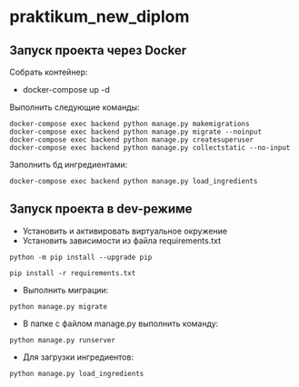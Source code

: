 # praktikum_new_diplom

## Запуск проекта через Docker

Собрать контейнер:
- docker-compose up -d

Выполнить следующие команды:
```
docker-compose exec backend python manage.py makemigrations
docker-compose exec backend python manage.py migrate --noinput 
docker-compose exec backend python manage.py createsuperuser
docker-compose exec backend python manage.py collectstatic --no-input
```
Заполнить бд ингредиентами:
```
docker-compose exec backend python manage.py load_ingredients
```


## Запуск проекта в dev-режиме

- Установить и активировать виртуальное окружение
- Установить зависимости из файла requirements.txt
```
python -m pip install --upgrade pip

pip install -r requirements.txt
```
- Выполнить миграции:
```
python manage.py migrate
```

- В папке с файлом manage.py выполнить команду:
```
python manage.py runserver
```

- Для загрузки ингредиентов:
```
python manage.py load_ingredients
```
